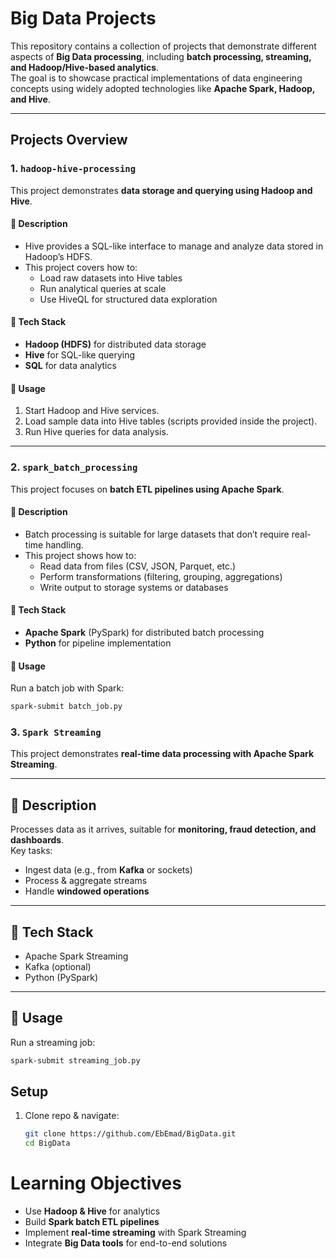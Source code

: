 # Big Data Projects 

This repository contains a collection of projects that demonstrate different aspects of **Big Data processing**, including **batch processing, streaming, and Hadoop/Hive-based analytics**.  
The goal is to showcase practical implementations of data engineering concepts using widely adopted technologies like **Apache Spark, Hadoop, and Hive**.

---

##  Projects Overview

### 1. `hadoop-hive-processing`

This project demonstrates **data storage and querying using Hadoop and Hive**.  

#### 🔹 Description
- Hive provides a SQL-like interface to manage and analyze data stored in Hadoop’s HDFS.  
- This project covers how to:
  - Load raw datasets into Hive tables
  - Run analytical queries at scale
  - Use HiveQL for structured data exploration  

#### 🔹 Tech Stack
- **Hadoop (HDFS)** for distributed data storage  
- **Hive** for SQL-like querying  
- **SQL** for data analytics  

#### 🔹 Usage
1. Start Hadoop and Hive services.  
2. Load sample data into Hive tables (scripts provided inside the project).  
3. Run Hive queries for data analysis.

---

### 2. `spark_batch_processing`

This project focuses on **batch ETL pipelines using Apache Spark**.  

#### 🔹 Description
- Batch processing is suitable for large datasets that don’t require real-time handling.  
- This project shows how to:
  - Read data from files (CSV, JSON, Parquet, etc.)  
  - Perform transformations (filtering, grouping, aggregations)  
  - Write output to storage systems or databases  

#### 🔹 Tech Stack
- **Apache Spark** (PySpark) for distributed batch processing  
- **Python** for pipeline implementation  

#### 🔹 Usage
Run a batch job with Spark:  
```bash
spark-submit batch_job.py 
```

### 3. `Spark Streaming`

This project demonstrates **real-time data processing with Apache Spark Streaming**.

---

## 🔹 Description
Processes data as it arrives, suitable for **monitoring, fraud detection, and dashboards**.  
Key tasks:  
- Ingest data (e.g., from **Kafka** or sockets)  
- Process & aggregate streams  
- Handle **windowed operations**  

---

## 🔹 Tech Stack
- Apache Spark Streaming  
- Kafka (optional)  
- Python (PySpark)  

---

## 🔹 Usage
Run a streaming job:  
```bash
spark-submit streaming_job.py
```

##  Setup

1. Clone repo & navigate:
   ```bash
   git clone https://github.com/EbEmad/BigData.git
   cd BigData
    ```

# Learning Objectives

- Use **Hadoop & Hive** for analytics  
- Build **Spark batch ETL pipelines**  
- Implement **real-time streaming** with Spark Streaming  
- Integrate **Big Data tools** for end-to-end solutions  

